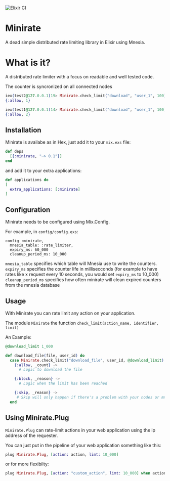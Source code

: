 ![Elixir CI](https://github.com/4xposed/minirate/workflows/Elixir%20CI/badge.svg?event=push)

# Minirate

A dead simple distributed rate limiting library in Elixir using Mnesia.

# What is it?

A distributed rate limiter with a focus on readable and well tested code.

The counter is syncronized on all connected nodes

```elixir
iex(test2@127.0.0.1)19> Minirate.check_limit("download", "user_1", 100)
{:allow, 1}
```
```elixir
iex(test1@127.0.0.1)14> Minirate.check_limit("download", "user_1", 100)
{:allow, 2}
```

## Installation

Minirate is availabe as in Hex, just add it to your `mix.exs` file:

```elixir
def deps
  [{:minirate, "~> 0.1"}]
end
```

and add it to your extra applications:
```elixir
def applications do
[
  extra_applications: [:minirate]
]
```

## Configuration

Minirate needs to be configured using Mix.Config.

For example, in `config/config.exs`:

```
config :minirate,
  mnesia_table: :rate_limiter,
  expiry_ms: 60_000
  cleanup_period_ms: 10_000
```

`mnesia_table` specifies which table will Mnesia use to write the counters.
`expiry_ms` specifies the counter life in millisecconds (for example to have rates like x request every 10 seconds, you would set `expiry_ms` to 10_000)
`cleanup_period_ms` specifies how often minirate will clean expired counters from the mnesia database


## Usage

With Minirate you can rate limit any action on your application.

The module `Minirate` the function `check_limit(action_name, identifier, limit)`

An Example:

```elixir
@download_limit 1_000

def download_file(file, user_id) do
  case Minirate.check_limit("download_file", user_id, @download_limit) do
    {:allow, _count} ->
      # Logic to download the file

    {:block, _reason} ->
      # Logic when the limit has been reached

    {:skip, _reason} ->
     # Skip will only happen if there's a problem with your nodes or mnesia setup and a count cannot be determined.
  end
```

## Using Minirate.Plug

`Minirate.Plug` can rate-limit actions in your web application using the ip address of the requester.

You can just put in the pipeline of your web application something like this:

```elixir
plug Minirate.Plug, [action: action, limt: 10_000]
```

or for more flexibilty:
```elixir
plug Minirate.Plug, [action: "custom_action", limt: 10_000] when action == :update or action == :create
```
